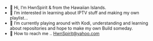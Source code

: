 - 👋 Hi, I’m HwnSpirit & from the Hawaiian Islands.
- 👀 I’m interested in learning about IPTV stuff and making my own playlist...
- 🌱 I’m currently playing around with Kodi, understanding and learning about repositories and hope to make my own Build someday.
- 💞️ How to reach me .. HwnSpirit@yahoo.com
